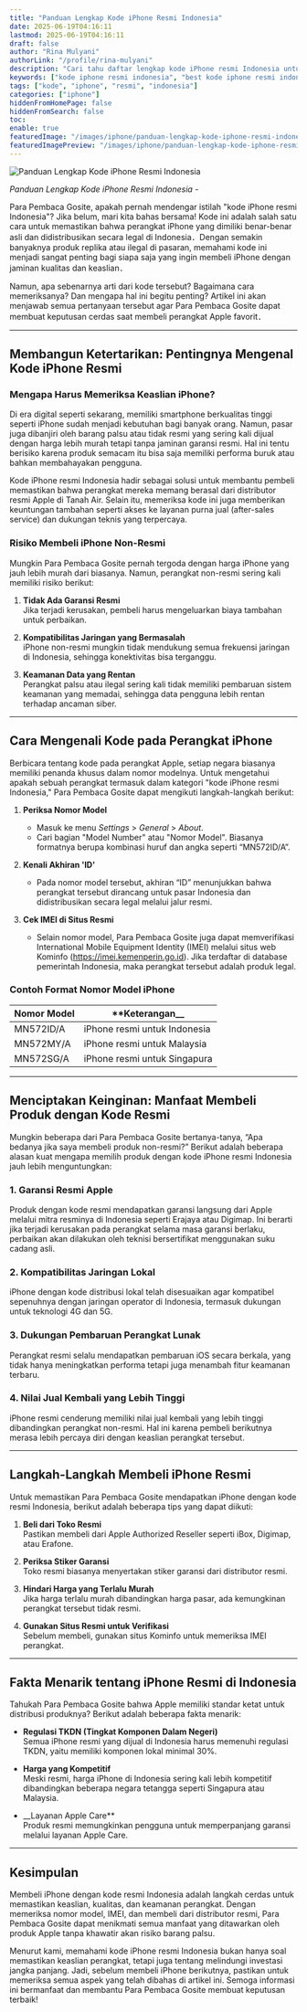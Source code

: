 ```yaml
---
title: "Panduan Lengkap Kode iPhone Resmi Indonesia"
date: 2025-06-19T04:16:11
lastmod: 2025-06-19T04:16:11
draft: false
author: "Rina Mulyani"
authorLink: "/profile/rina-mulyani"
description: "Cari tahu daftar lengkap kode iPhone resmi Indonesia untuk memastikan keaslian perangkat Anda. Panduan praktis untuk pembelian iPhone terpercaya!"
keywords: ["kode iphone resmi indonesia", "best kode iphone resmi indonesia", "kode iphone resmi indonesia guide"]
tags: ["kode", "iphone", "resmi", "indonesia"]
categories: ["iphone"]
hiddenFromHomePage: false
hiddenFromSearch: false
toc:
enable: true
featuredImage: "/images/iphone/panduan-lengkap-kode-iphone-resmi-indonesia.jpg"
featuredImagePreview: "/images/iphone/panduan-lengkap-kode-iphone-resmi-indonesia.jpg"
---
```


![Panduan Lengkap Kode iPhone Resmi Indonesia](/images/iphone/panduan-lengkap-kode-iphone-resmi-indonesia.jpg)



*Panduan Lengkap Kode iPhone Resmi Indonesia* -  

Para Pembaca Gosite, apakah pernah mendengar istilah "kode iPhone resmi Indonesia"? Jika belum, mari kita bahas bersama! Kode ini adalah salah satu cara untuk memastikan bahwa perangkat iPhone yang dimiliki benar-benar asli dan didistribusikan secara legal di Indonesia．Dengan semakin banyaknya produk replika atau ilegal di pasaran, memahami kode ini menjadi sangat penting bagi siapa saja yang ingin membeli iPhone dengan jaminan kualitas dan keaslian． 

Namun, apa sebenarnya arti dari kode tersebut? Bagaimana cara memeriksanya? Dan mengapa hal ini begitu penting? Artikel ini akan menjawab semua pertanyaan tersebut agar Para Pembaca Gosite dapat membuat keputusan cerdas saat membeli perangkat Apple favorit． 

---

## Membangun Ketertarikan: Pentingnya Mengenal Kode iPhone Resmi  

### Mengapa Harus Memeriksa Keaslian iPhone?  

Di era digital seperti sekarang, memiliki smartphone berkualitas tinggi seperti iPhone sudah menjadi kebutuhan bagi banyak orang. Namun, pasar juga dibanjiri oleh barang palsu atau tidak resmi yang sering kali dijual dengan harga lebih murah tetapi tanpa jaminan garansi resmi. Hal ini tentu berisiko karena produk semacam itu bisa saja memiliki performa buruk atau bahkan membahayakan pengguna.  

Kode iPhone resmi Indonesia hadir sebagai solusi untuk membantu pembeli memastikan bahwa perangkat mereka memang berasal dari distributor resmi Apple di Tanah Air. Selain itu, memeriksa kode ini juga memberikan keuntungan tambahan seperti akses ke layanan purna jual (after-sales service) dan dukungan teknis yang terpercaya.  

### Risiko Membeli iPhone Non-Resmi  

Mungkin Para Pembaca Gosite pernah tergoda dengan harga iPhone yang jauh lebih murah dari biasanya. Namun, perangkat non-resmi sering kali memiliki risiko berikut:  

1. **Tidak Ada Garansi Resmi**  
   Jika terjadi kerusakan, pembeli harus mengeluarkan biaya tambahan untuk perbaikan.  

2. **Kompatibilitas Jaringan yang Bermasalah**  
   iPhone non-resmi mungkin tidak mendukung semua frekuensi jaringan di Indonesia, sehingga konektivitas bisa terganggu.  

3. **Keamanan Data yang Rentan**  
   Perangkat palsu atau ilegal sering kali tidak memiliki pembaruan sistem keamanan yang memadai, sehingga data pengguna lebih rentan terhadap ancaman siber.  

---

## Cara Mengenali Kode pada Perangkat iPhone  

Berbicara tentang kode pada perangkat Apple, setiap negara biasanya memiliki penanda khusus dalam nomor modelnya. Untuk mengetahui apakah sebuah perangkat termasuk dalam kategori "kode iPhone resmi Indonesia," Para Pembaca Gosite dapat mengikuti langkah-langkah berikut:  

1. **Periksa Nomor Model**  
   - Masuk ke menu *Settings* > *General* > *About*.  
   - Cari bagian "Model Number" atau "Nomor Model". Biasanya formatnya berupa kombinasi huruf dan angka seperti “MN572ID/A”.  

2. **Kenali Akhiran 'ID'**  
   - Pada nomor model tersebut, akhiran “ID” menunjukkan bahwa perangkat tersebut dirancang untuk pasar Indonesia dan didistribusikan secara legal melalui jalur resmi.  

3. **Cek IMEI di Situs Resmi**  
   - Se​lain nomor model, Para Pembaca Gosite juga dapat memverifikasi International Mobile Equipment Identity (IMEI) melalui situs web Kominfo (https://imei.kemenperin.go.id). Jika terdaftar di database pemerintah Indonesia, maka perangkat tersebut adalah produk legal.  

### Contoh Format Nomor Model iPhone  

| **Nomor Model** | **Keterangan__                |  
|------------------|-------------------------------|  
| MN572ID/A        | iPhone resmi untuk Indonesia |  
| MN572MY/A        | iPhone resmi untuk Malaysia  |  
| MN572SG/A        | iPhone resmi untuk Singapura |  

---

## Menciptakan Keinginan: Manfaat Membeli Produk dengan Kode Resmi  

Mungkin beberapa dari Para Pembaca Gosite bertanya-tanya, “Apa bedanya jika saya membeli produk non-resmi?” Berikut adalah beberapa alasan kuat mengapa memilih produk dengan kode iPhone resmi Indonesia jauh lebih menguntungkan:  

### 1. **Garansi Resmi Apple**  
Produk dengan kode resmi mendapatkan garansi langsung dari Apple melalui mitra resminya di Indonesia seperti Erajaya atau Digimap. Ini berarti jika terjadi kerusakan pada perangkat selama masa garansi berlaku, perbaikan akan dilakukan oleh teknisi bersertifikat menggunakan suku cadang asli.  

### 2. **Kompatibilitas Jaringan Lokal**  
iPhone dengan kode distribusi lokal telah disesuaikan agar kompatibel sepenuhnya dengan jaringan operator di Indonesia, termasuk dukungan untuk teknologi 4G dan 5G.  

### 3. **Dukungan Pembaruan Perangkat Lunak**  
Perangkat resmi selalu mendapatkan pembaruan iOS secara berkala, yang tidak hanya meningkatkan performa tetapi juga menambah fitur keaman​an terbaru.  

### 4. **Nilai Jual Kembali yang Lebih Tinggi**  
iPhone resmi cenderung memiliki nilai jual kembali yang lebih tinggi dibandingkan perangkat non-resmi. Hal ini karena pembeli berikutnya merasa lebih percaya diri dengan keaslian perangkat tersebut.  

---

## Langkah-Langkah Membeli iPhone Resmi  

Untuk memastikan Para Pembaca Gosite mendapatkan iPhone dengan kode resmi Indonesia, berikut adalah beberapa tips yang dapat diikuti:  

1. **Beli dari Toko Resmi**  
   Pastikan membeli dari Apple Authorized Reseller seperti iBox, Digimap, atau Erafone.  

2. **Periksa Stiker Garansi**  
   Toko resmi biasanya menyertakan stiker garansi dari distributor resmi.  

3. **Hindari Harga yang Terlalu Murah**  
   Jika harga terlalu murah di​bandingkan harga pasar, ada kemungkinan perangkat tersebut tidak resmi.  

4. **Gunakan Situs Resmi untuk Verifikasi**  
   Sebelum membeli, gunakan situs Kominfo untuk memeriksa IMEI perangkat.  

---

## Fakta Menarik tentang iPhone Resmi di Indonesia  

Tahukah Para Pembaca Gosite bahwa Apple memiliki standar ketat untuk distribusi produknya? Berikut adalah beberapa fakta menarik:  

- **Regulasi TKDN (Tingkat Komponen Dalam Negeri)**  
  Semua iPhone resmi yang dijual di Indonesia harus memenuhi regulasi TKDN, yaitu memiliki komponen lokal minimal 30%.  

- **Harga yang Kompetitif**  
  Meski resmi, harga iPhone di Indonesia sering kali lebih kompetitif dibandingkan beberapa negara tetangga seperti Singapu​ra atau Malaysia.  

- __Layanan Apple Care**  
  Produk resmi memungkinkan pengguna untuk memperpanjang garansi melalui layanan Apple Care.  

---

## Kesimpulan  

Membeli iPhone dengan kode resmi Indonesia adalah langkah cerdas untuk memastikan keaslian, kualitas, dan keamanan perangkat. Dengan memeriksa nomor model, IMEI, dan membeli dari distributor resmi, Para Pembaca Gosite dapat menikmati semua manfaat yang ditawarkan oleh produk Apple tanpa khawatir akan risiko barang palsu.  

Menurut kami, memahami kode iPhone resmi Indonesia bukan hanya soal memastikan keaslian perangkat, tetapi juga tentang melindungi investasi jangka panjang. Jadi, sebelum​ membeli iPhone berikutnya, pastikan untuk memeriksa semua aspek yang telah dibahas di artikel ini. Semoga informasi ini bermanfaat dan membantu Para Pembaca Gosite membuat keputusan terbaik!
